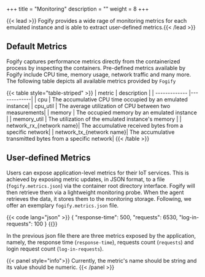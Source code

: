 +++
title = "Monitoring"
description = ""
weight = 8
+++

{{< lead >}}
Fogify provides a wide rage of monitoring metrics for each emulated instance and is able to extract user-defined metrics.{{< /lead >}}

## Default Metrics
Fogify captures performance metrics directly from the containerized process by inspecting the containers.
Pre-defined metrics available by Fogify include CPU time, memory usage, network traffic and many more. 
The following table depicts all available metrics provided by `Fogify`

{{< table style="table-striped" >}}
| metric        | description |
| ------------- |-------------|
| cpu      | The accumulative CPU time occupied by an emulated instance|
| cpu_util | The average utilization of CPU between two measurements|
| memory   | The occupied memory by an emulated instance |
| memory_util   | The utilization of the emulated instance's memory |
| network_rx_{network name}| The accumulative received bytes from a specific network|
| network_tx_{network name}| The accumulative transmitted bytes from a specific network|
{{< /table >}}


## User-defined Metrics

Users can expose application-level metrics for their IoT services. 
This is achieved by exposing metric updates, in JSON format, to a file (`fogify.metrics.json`) via the container root directory interface. 
Fogify will then retrieve them via a lightweight monitoring probe. 
When the agent retrieves the data, it stores them to the monitoring storage. 
Following, we offer an exemplary `fogify.metrics.json` file.

{{< code lang="json" >}}
{
  "response-time": 500,
  "requests": 6530,
  "log-in-requests": 100
}
{{</code>}}

In the previous json file there are three metrics exposed by the application, namely, the response time (`response-time`), 
requests count (`requests`) and login request count (`log-in-requests`).

{{< panel style="info">}} 
Currently, the metric's name should be string and its value should be numeric. 
{{< /panel >}}